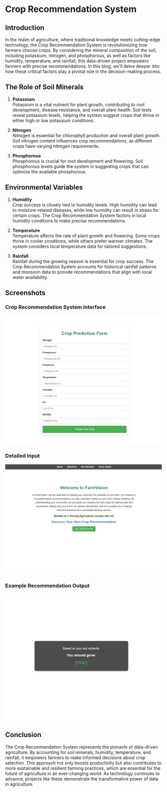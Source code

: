 # Crop Recommendation System

## Introduction

In the realm of agriculture, where traditional knowledge meets cutting-edge technology, the Crop Recommendation System is revolutionizing how farmers choose crops. By considering the mineral composition of the soil, including potassium, nitrogen, and phosphorous, as well as factors like humidity, temperature, and rainfall, this data-driven project empowers farmers with precise recommendations. In this blog, we'll delve deeper into how these critical factors play a pivotal role in the decision-making process.

## The Role of Soil Minerals

1. **Potassium**  
   Potassium is a vital nutrient for plant growth, contributing to root development, disease resistance, and overall plant health. Soil tests reveal potassium levels, helping the system suggest crops that thrive in either high or low potassium conditions.

2. **Nitrogen**  
   Nitrogen is essential for chlorophyll production and overall plant growth. Soil nitrogen content influences crop recommendations, as different crops have varying nitrogen requirements.

3. **Phosphorous**  
   Phosphorous is crucial for root development and flowering. Soil phosphorous levels guide the system in suggesting crops that can optimize the available phosphorous.

## Environmental Variables

1. **Humidity**  
   Crop success is closely tied to humidity levels. High humidity can lead to moisture-related diseases, while low humidity can result in stress for certain crops. The Crop Recommendation System factors in local humidity conditions to make precise recommendations.

2. **Temperature**  
   Temperature affects the rate of plant growth and flowering. Some crops thrive in cooler conditions, while others prefer warmer climates. The system considers local temperature data for tailored suggestions.

3. **Rainfall**  
   Rainfall during the growing season is essential for crop success. The Crop Recommendation System accounts for historical rainfall patterns and monsoon data to provide recommendations that align with local water availability.

## Screenshots

### Crop Recommendation System Interface
![Interface](images/Interface.png)

### Detailed Input
![Details](images/details.png)

### Example Recommendation Output
![Result](images/result.png)

## Conclusion

The Crop Recommendation System represents the pinnacle of data-driven agriculture. By accounting for soil minerals, humidity, temperature, and rainfall, it empowers farmers to make informed decisions about crop selection. This approach not only boosts productivity but also contributes to more sustainable and resilient farming practices, which are essential for the future of agriculture in an ever-changing world. As technology continues to advance, projects like these demonstrate the transformative power of data in agriculture.
